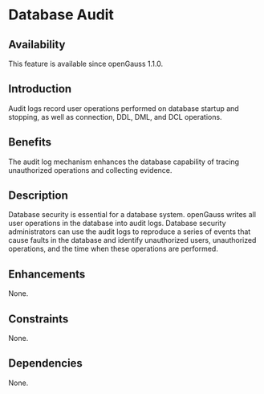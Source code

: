 # Database Audit<a name="EN-US_TOPIC_0000001151995069"></a>

## Availability<a name="section10188029"></a>

This feature is available since openGauss 1.1.0.

## Introduction<a name="section24583399"></a>

Audit logs record user operations performed on database startup and stopping, as well as connection, DDL, DML, and DCL operations.

## Benefits<a name="section19924005"></a>

The audit log mechanism enhances the database capability of tracing unauthorized operations and collecting evidence.

## Description<a name="section45098318"></a>

Database security is essential for a database system. openGauss writes all user operations in the database into audit logs. Database security administrators can use the audit logs to reproduce a series of events that cause faults in the database and identify unauthorized users, unauthorized operations, and the time when these operations are performed.

## Enhancements<a name="section3231685"></a>

None.

## Constraints<a name="section06531946143616"></a>

None.

## Dependencies<a name="section29085170"></a>

None.

